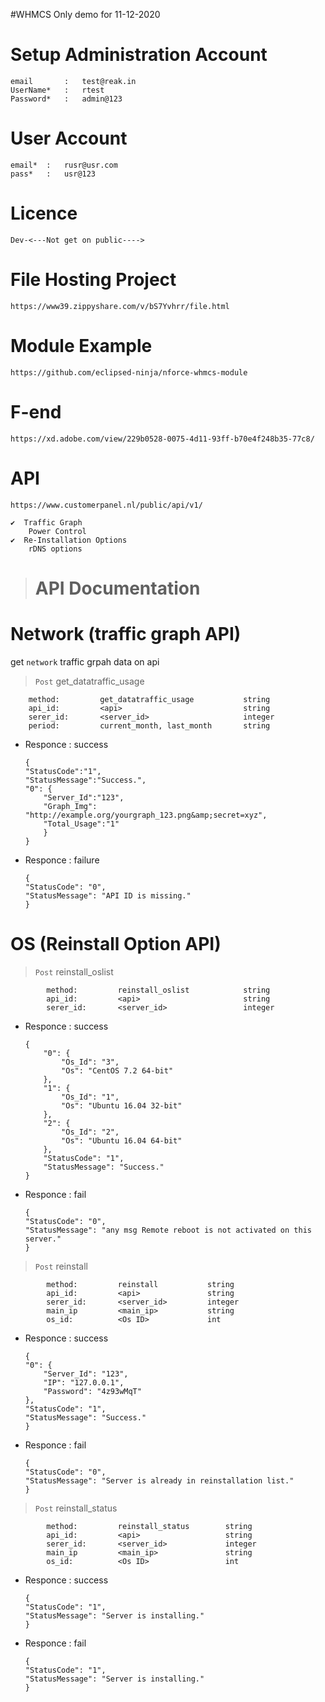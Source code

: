 #WHMCS Only demo for 11-12-2020


Setup Administration Account
============================
	email		:	test@reak.in
	UserName*	:	rtest
	Password*	:	admin@123

User Account
============
	email*	:	rusr@usr.com
	pass*	:	usr@123	


Licence
=========
	Dev-<---Not get on public---->


File Hosting Project
====================
	https://www39.zippyshare.com/v/bS7Yvhrr/file.html


Module Example
==============
	https://github.com/eclipsed-ninja/nforce-whmcs-module
	

F-end
=================
	https://xd.adobe.com/view/229b0528-0075-4d11-93ff-b70e4f248b35-77c8/

API
=======
	https://www.customerpanel.nl/public/api/v1/

	✔️	Traffic Graph
		Power Control
	✔️	Re-Installation Options
		rDNS options



># API Documentation

Network (traffic graph API)
==================
get `network` traffic grpah data on api

> `Post` get_datatraffic_usage

 		method:			get_datatraffic_usage			string
 		api_id:			<api>							string
 		serer_id:		<server_id>						integer
 		period:			current_month, last_month		string
 
 * Responce : success
	```
	{
	"StatusCode":"1",
	"StatusMessage":"Success.",
	"0": {
		"Server_Id":"123",
		"Graph_Img": "http://example.org/yourgraph_123.png&amp;secret=xyz",
		"Total_Usage":"1"
		}
	}
	```
 * Responce : failure
	```
	{
	"StatusCode": "0",
	"StatusMessage": "API ID is missing."
	}
	```


OS (Reinstall Option API)
======================

> `Post` reinstall_oslist

			method:			reinstall_oslist			string
			api_id:			<api>						string
			serer_id:		<server_id>					integer
			
 * Responce : success
	```
	{
		"0": {
			"Os_Id": "3",
			"Os": "CentOS 7.2 64-bit"
		},
		"1": {
			"Os_Id": "1",
			"Os": "Ubuntu 16.04 32-bit"
		},
		"2": {
			"Os_Id": "2",
			"Os": "Ubuntu 16.04 64-bit"
		},
		"StatusCode": "1",
		"StatusMessage": "Success."
	}
	```
* Responce : fail
	```
	{
	"StatusCode": "0",
	"StatusMessage": "any msg Remote reboot is not activated on this server."
	}
	```


> `Post` reinstall

			method:			reinstall			string
			api_id:			<api>				string
			serer_id:		<server_id>			integer
			main_ip			<main_ip>			string
			os_id:			<Os ID>				int	
			
 * Responce : success
	```
	{
	"0": {
		"Server_Id": "123",
		"IP": "127.0.0.1",
		"Password": "4z93wMqT"
	},
	"StatusCode": "1",
	"StatusMessage": "Success."
	}
	```
* Responce : fail
	```
	{
	"StatusCode": "0",
	"StatusMessage": "Server is already in reinstallation list."
	}
	```

> `Post` reinstall_status

			method:			reinstall_status		string
			api_id:			<api>					string
			serer_id:		<server_id>				integer
			main_ip			<main_ip>				string
			os_id:			<Os ID>					int	
			
 * Responce : success
	```
	{
	"StatusCode": "1",
	"StatusMessage": "Server is installing."
	}
	```
* Responce : fail
	```
	{
	"StatusCode": "1",
	"StatusMessage": "Server is installing."
	}
	```

